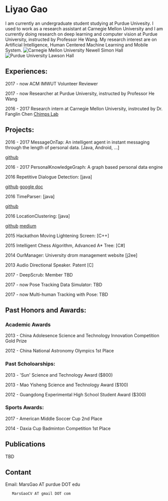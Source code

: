 # Liyao Gao
I am currently an undergraduate student studying at Purdue Univesity. I used to work as a research assistant at Carnegie Mellon University and I am currently doing research on deep learning and computer vision at Purdue University, instructed by Professor He Wang. My research interest are on Artificial Intelligence, Human Centered Machine Learning and Mobile System. 
![Carnegie Mellon University Newell Simon Hall](http://wtwarchitects.com/wp-content/uploads/2014/08/CMU_CS_ExtBikeRack-1-635x505.jpg)
![Purdue University Lawson Hall](http://jackkozik.com/wp-content/gallery/purdue040513/purdue040513-6051.jpg)



## Experiences:

2017 - now ACM IMWUT Volunteer Reviewer

2017 - now Researcher at Purdue University, instructed by Professor He Wang

2016 - 2017 Research intern at Carnegie Mellon University, instrcuted by Dr. Fanglin Chen
[Chimps Lab](http://cmuchimps.org/)

## Projects:

2016 - 2017 MessageOnTap: An intelligent agent in instant messaging through the length of personal data. [Java, Android, ...]

[github](https://github.com/MessageOnTap)

2016 - 2017 PersonalKnowledgeGraph: A graph based personal data engine

2016 Repetitive Dialogue Detection: [java]

[github](https://github.com/gaoliyao/RDD_Demo)  [google doc](https://docs.google.com/presentation/d/1kfDppvLh4PJA7ZBC5u8tlobFVcXXSuc-3RhUbo5gs8o/edit)

2016 TimeParser: [java]

[github](https://github.com/gaoliyao/TimeParser)

2016 LocationClustering: [java]

[github](https://github.com/gaoliyao/LocationClustering)  [medium](https://medium.com/@marsgaocv/a-new-method-of-personal-location-classification-156ff8fc5c2c)

2015 Hackathon Moving Lightening Screen: [C++]

2015 Intelligent Chess Algorithm, Advanced A* Tree: [C#]

2014 OurManager: University drom management website [j2ee]

2013 Audio Directional Speaker. Patent [C]

2017 - DeepScrub: Member TBD

2017 - now Pose Tracking Data Simulator: TBD

2017 - now Multi-human Tracking with Pose: TBD

## Past Honors and Awards: 
### Academic Awards

2013 - China Adolesence Science and Technology Innovation Competition Gold Prize

2012 - China National Astronomy Olympics 1st Place

### Past Scholoarships: 

2013 - 'Sun' Science and Technology Award ($800)

2013 - Mao Yisheng Science and Technology Award ($100)

2012 - Guangdong Experimental High School Student Award ($300)

### Sports Awards: 

2017 - American Middle Soccer Cup 2nd Place

2014 - Daxia Cup Badminton Competition 1st Place

## Publications
TBD

## Contant
Email: MarsGao AT purdue DOT edu

       MarsGaoCV AT gmail DOT com
